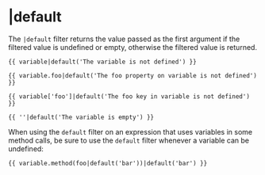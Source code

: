 # |default

The `|default` filter returns the value passed as the first argument if the filtered value is undefined or empty, otherwise the filtered value is returned.

    {{ variable|default('The variable is not defined') }}

    {{ variable.foo|default('The foo property on variable is not defined') }}

    {{ variable['foo']|default('The foo key in variable is not defined') }}

    {{ ''|default('The variable is empty') }}

When using the `default` filter on an expression that uses variables in some method calls, be sure to use the `default` filter whenever a variable can be undefined:

    {{ variable.method(foo|default('bar'))|default('bar') }}
